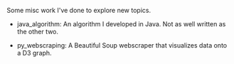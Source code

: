 Some misc work I've done to explore new topics.

- java_algorithm: An algorithm I developed in Java.  Not as well written as the other two.

- py_webscraping: A Beautiful Soup webscraper that visualizes data onto a D3 graph.

